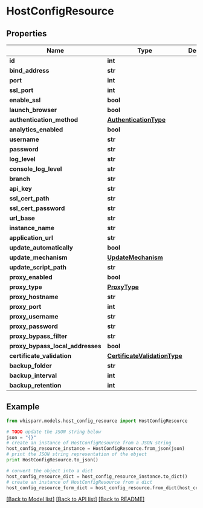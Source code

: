 # HostConfigResource


## Properties
Name | Type | Description | Notes
------------ | ------------- | ------------- | -------------
**id** | **int** |  | [optional] 
**bind_address** | **str** |  | [optional] 
**port** | **int** |  | [optional] 
**ssl_port** | **int** |  | [optional] 
**enable_ssl** | **bool** |  | [optional] 
**launch_browser** | **bool** |  | [optional] 
**authentication_method** | [**AuthenticationType**](AuthenticationType.md) |  | [optional] 
**analytics_enabled** | **bool** |  | [optional] 
**username** | **str** |  | [optional] 
**password** | **str** |  | [optional] 
**log_level** | **str** |  | [optional] 
**console_log_level** | **str** |  | [optional] 
**branch** | **str** |  | [optional] 
**api_key** | **str** |  | [optional] 
**ssl_cert_path** | **str** |  | [optional] 
**ssl_cert_password** | **str** |  | [optional] 
**url_base** | **str** |  | [optional] 
**instance_name** | **str** |  | [optional] 
**application_url** | **str** |  | [optional] 
**update_automatically** | **bool** |  | [optional] 
**update_mechanism** | [**UpdateMechanism**](UpdateMechanism.md) |  | [optional] 
**update_script_path** | **str** |  | [optional] 
**proxy_enabled** | **bool** |  | [optional] 
**proxy_type** | [**ProxyType**](ProxyType.md) |  | [optional] 
**proxy_hostname** | **str** |  | [optional] 
**proxy_port** | **int** |  | [optional] 
**proxy_username** | **str** |  | [optional] 
**proxy_password** | **str** |  | [optional] 
**proxy_bypass_filter** | **str** |  | [optional] 
**proxy_bypass_local_addresses** | **bool** |  | [optional] 
**certificate_validation** | [**CertificateValidationType**](CertificateValidationType.md) |  | [optional] 
**backup_folder** | **str** |  | [optional] 
**backup_interval** | **int** |  | [optional] 
**backup_retention** | **int** |  | [optional] 

## Example

```python
from whisparr.models.host_config_resource import HostConfigResource

# TODO update the JSON string below
json = "{}"
# create an instance of HostConfigResource from a JSON string
host_config_resource_instance = HostConfigResource.from_json(json)
# print the JSON string representation of the object
print HostConfigResource.to_json()

# convert the object into a dict
host_config_resource_dict = host_config_resource_instance.to_dict()
# create an instance of HostConfigResource from a dict
host_config_resource_form_dict = host_config_resource.from_dict(host_config_resource_dict)
```
[[Back to Model list]](../README.md#documentation-for-models) [[Back to API list]](../README.md#documentation-for-api-endpoints) [[Back to README]](../README.md)


